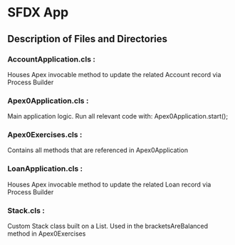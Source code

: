 # SFDX  App


## Description of Files and Directories
### AccountApplication.cls : 
Houses Apex invocable method to update the related Account record via Process Builder



### Apex0Application.cls : 
Main application logic. Run all relevant code with: Apex0Application.start();




### Apex0Exercises.cls : 
Contains all methods that are referenced in Apex0Application




### LoanApplication.cls : 
Houses Apex invocable method to update the related Loan record via Process Builder




### Stack.cls : 
Custom Stack class built on a List.  Used in the bracketsAreBalanced method in Apex0Exercises



